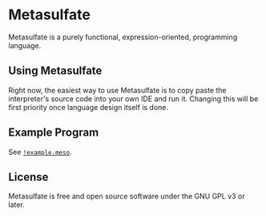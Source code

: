# Metasulfate

Metasulfate is a purely functional, expression-oriented, programming language.

## Using Metasulfate

Right now, the easiest way to use Metasulfate is to copy paste the interpreter's source code
into your own IDE and run it. Changing this will be first priority once language design itself is done.

## Example Program

See [`!example.meso`](https://github.com/Iraxon/metasulfate/blob/main/!example.meso).

## License

Metasulfate is free and open source software under the GNU GPL v3 or later.
